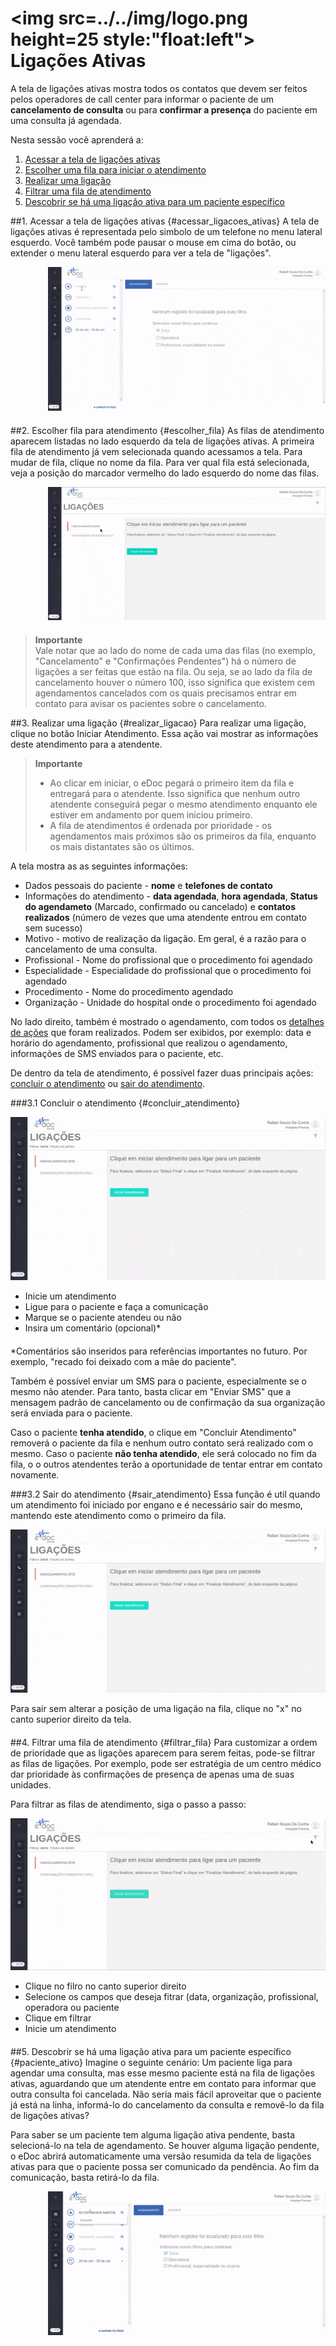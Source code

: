 # <img src=../../img/logo.png height=25 style:"float:left"> Ligações Ativas

A tela de ligações ativas mostra todos os contatos que devem ser feitos pelos operadores de call center para informar o paciente de um **cancelamento de consulta** ou para **confirmar a presença** do paciente em uma consulta já agendada.

Nesta sessão você aprenderá a:
1. [Acessar a tela de ligações ativas](#acessar_ligacoes_ativas)
2. [Escolher uma fila para iniciar o atendimento](#escolher_fila)
3. [Realizar uma ligação](#realizar_ligacao)
4. [Filtrar uma fila de atendimento](#filtrar_fila)
5. [Descobrir se há uma ligação ativa para um paciente específico](#paciente_ativo)



##1. Acessar a tela de ligações ativas {#acessar_ligacoes_ativas}
A tela de ligações ativas é representada pelo simbolo de um telefone no menu lateral esquerdo. Você também pode pausar o mouse em cima do botão, ou extender o menu lateral esquerdo para ver a tela de "ligações".

<div class="left-float-framme" style="margin-left: 12%">
	<img src="../../img/call_center/acessar_ligacoes_ativas.gif">
</div>

<div style="clear: left; margin-bottom: 20px"></div>


##2. Escolher fila para atendimento {#escolher_fila}
As filas de atendimento aparecem listadas no lado esquerdo da tela de ligações ativas. A primeira fila de atendimento já vem selecionada quando acessamos a tela.
Para mudar de fila, clique no nome da fila.
Para ver qual fila está selecionada, veja a posição do marcador vermelho do lado esquerdo do nome das filas.

<div class="left-float-framme" style="margin-left: 12%">
	<img src="../../img/call_center/escolher_fila.gif">
</div>

<div style="clear: left; margin-bottom: 20px"></div>



> **Importante** <br>
> Vale notar que ao lado do nome de cada uma das filas (no exemplo, "Cancelamento" e "Confirmações Pendentes") há o número de ligações a ser feitas que estão na fila.
Ou seja, se ao lado da fila de cancelamento houver o número 100, isso significa que existem cem agendamentos cancelados com os quais precisamos entrar em contato para avisar os pacientes sobre o cancelamento.



##3. Realizar uma ligação {#realizar_ligacao}
Para realizar uma ligação, clique no botão Iniciar Atendimento.
Essa ação vai mostrar as informações deste atendimento para a atendente.



> **Importante** <br>
> * Ao clicar em iniciar, o eDoc pegará o primeiro item da fila e entregará para o atendente. Isso significa que nenhum outro atendente conseguirá pegar o mesmo atendimento enquanto ele estiver em andamento por quem iniciou primeiro.
> * A fila de atendimentos é ordenada por prioridade - os agendamentos mais próximos são os primeiros da fila, enquanto os mais distantates são os últimos.




A tela mostra as as seguintes informações:
 * Dados pessoais do paciente - **nome** e **telefones de contato** 
 * Informações do atendimento - **data agendada**, **hora agendada**, **Status do agendameto** (Marcado, confirmado ou cancelado) e **contatos realizados** (número de vezes que uma atendente entrou em contato sem sucesso)
 * Motivo - motivo de realização da ligação. Em geral, é a razão para o cancelamento de uma consulta.
 * Profissional - Nome do profissional que o procedimento foi agendado
 * Especialidade - Especialidade do profissional que o procedimento foi agendado
 * Procedimento - Nome do procedimento agendado
 * Organização - Unidade do hospital onde o procedimento foi agendado

No lado direito, também é mostrado o agendamento, com todos os [detalhes de ações](buscar_agendamento.md#detalhes_acoes) que foram realizados. Podem ser exibidos, por exemplo: data e horário do agendamento, profissional que realizou o agendamento, informações de SMS enviados para o paciente, etc.

De dentro da tela de atendimento, é possível fazer duas principais ações: [concluir o atendimento](#concluir_atendimento) ou [sair do atendimento](#sair_atendimento).

###3.1 Concluir o atendimento {#concluir_atendimento}

<div class="left-float-framme framme70">
	<img src="../../img/call_center/concluir_atendimento.gif">
</div>

<div class="right-float-framme framme28">
	<ul>
		<li>Inicie um atendimento</li>
		<li>Ligue para o paciente e faça a comunicação</li>
		<li>Marque se o paciente atendeu ou não</li>
		<li>Insira um comentário (opcional)*</li>
	</ul>
</div>

<div style="clear: left; margin-bottom: 20px"></div>

*Comentários são inseridos para referências importantes no futuro. Por exemplo, "recado foi deixado com a mãe do paciente".

Também é possível enviar um SMS para o paciente, especialmente se o mesmo não atender. Para tanto, basta clicar em "Enviar SMS" que a mensagem padrão de cancelamento ou de confirmação da sua organização será enviada para o paciente.

Caso o paciente **tenha atendido**, o clique em "Concluir Atendimento" removerá o paciente da fila e nenhum outro contato será realizado com o mesmo. Caso o paciente **não tenha atendido**, ele será colocado no fim da fila, o o outros atendentes terão a oportunidade de tentar entrar em contato novamente.


###3.2 Sair do atendimento {#sair_atendimento}
Essa função é util quando um atendimento foi iniciado por engano e é necessário sair do mesmo, mantendo este atendimento como o primeiro da fila. 

<div class="left-float-framme framme70">
	<img src="../../img/call_center/sair_atendimento.gif">
</div>

Para sair sem alterar a posição de uma ligação na fila, clique no "x" no canto superior direito da tela.

<div style="clear: left; margin-bottom: 20px"></div>


##4. Filtrar uma fila de atendimento {#filtrar_fila}
Para customizar a ordem de prioridade que as ligações aparecem para serem feitas, pode-se filtrar as filas de ligações.
Por exemplo, pode ser estratégia de um centro médico dar prioridade às confirmações de presença de apenas uma de suas unidades. 

Para filtrar as filas de atendimento, siga o passo a passo:


<div class="left-float-framme framme70">
	<img src="../../img/call_center/filtrar_filas.gif">
</div>

<div class="right-float-framme framme28">
	<ul>
		<li>Clique no filro no canto superior direito</li>
		<li>Selecione os campos que deseja fitrar (data, organização, profissional, operadora ou paciente</li>
		<li>Clique em filtrar</li>
		<li>Inicie um atendimento</li>
	</ul>
</div>

<div style="clear: left; margin-bottom: 20px"></div>



##5. Descobrir se há uma ligação ativa para um paciente específico {#paciente_ativo}
Imagine o seguinte cenário:
Um paciente liga para agendar uma consulta, mas esse mesmo paciente está na fila de ligações ativas, aguardando que um atendente entre em contato para informar que outra consulta foi cancelada. 
Não seria mais fácil aproveitar que o paciente já está na linha, informá-lo do cancelamento da consulta e removê-lo da fila de ligações ativas?

Para saber se um paciente tem alguma ligação ativa pendente, basta selecioná-lo na tela de agendamento. Se houver alguma ligação pendente, o eDoc abrirá automaticamente uma versão resumida da tela de ligações ativas para que o paciente possa ser comunicado da pendência. Ao fim da comunicação, basta retirá-lo da fila.

<div class="left-float-framme" style="margin-left: 12%">
	<img src="../../img/call_center/paciente_ativo.gif">
</div>

<div style="clear: left; margin-bottom: 20px"></div>